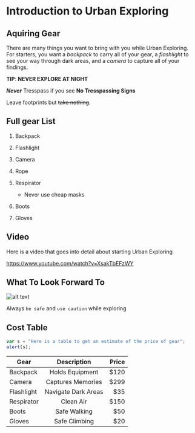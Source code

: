 # Introduction to Urban Exploring

## Aquiring Gear

There are many things you want to bring with you while Urban Exploring. For starters, you want a *backpack* 
to carry all of your gear, a _flashlight_ to see your way through dark areas, and a *camera* to capture all of your findings.

**TIP**: **NEVER EXPLORE AT NIGHT**

**_Never_** Tresspass if you see **No Tresspassing Signs**

Leave footprints but ~~take nothing~~.

## Full gear List

1. Backpack
2. Flashlight
3. Camera
4. Rope 
5. Respirator

   * Never use cheap masks
6. Boots
7. Gloves

## Video

Here is a video that goes into detail about starting Urban Exploring 

https://www.youtube.com/watch?v=XsakTbEFzWY

## What To Look Forward To 

![alt text](https://cdn-ep19.pressidium.com/wp-content/uploads/2018/07/urban-exploration-image1.jpg)

Always `be safe` and `use caution` while exploring

## Cost Table
```javascript
var s = "Here is a table to get an estimate of the price of gear";
alert(s);
```

| Gear          | Description        | Price |
| ------------- |:------------------:| -----:|
| Backpack      | Holds Equipment    | $120  |
| Camera        | Captures Memories  | $299  |
| Flashlight    | Navigate Dark Areas| $35   |
| Respirator    | Clean Air          | $150  |
| Boots         | Safe Walking       | $50   |
| Gloves        | Safe Climbing      | $20   |
